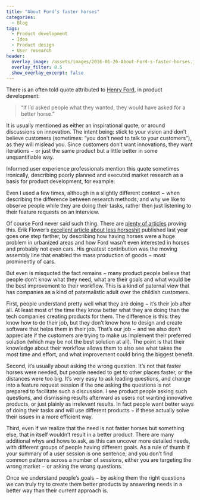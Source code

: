 ```yaml
---
title: "About Ford’s faster horses"
categories:
  - Blog
tags:
  - Product development
  - Idea
  - Product design
  - User research
header:
  overlay_image: /assets/images/2016-01-26-About-Ford-s-faster-horses.jpeg
  overlay_filter: 0.5
  show_overlay_excerpt: false
---
```


There is an often told quote attributed to [Henry Ford](https://en.wikipedia.org/wiki/Henry_Ford), in product development:

> “If I’d asked people what they wanted, they would have asked for a better horse.”

It is usually mentioned as either an inspirational quote, or around discussions on innovation. The intent being: stick to your vision and don’t believe customers (sometimes: “you don’t need to talk to your customers”), as they will mislead you. Since customers don’t want innovations, they want iterations − or just the same product but a little better in some unquantifiable way.

Informed user experience professionals mention this quote sometimes ironically, describing poorly planned and executed market research as a basis for product development, for example:

Even I used a few times, although in a slightly different context − when describing the difference between research methods, and why we like to observe people while they are doing their tasks, rather then just listening to their feature requests on an interview.

Of course Ford never said such thing. There are [plenty of articles](http://quoteinvestigator.com/2011/07/28/ford-faster-horse/) proving this. Erik Flower’s [excellent article about less horseshit](http://www.helloerik.com/no-one-said-they-wanted-faster-horses-they-wanted-less-horseshit) published last year goes one step farther, by describing how having horses were a huge problem in urbanized areas and how Ford wasn’t even interested in horses and probably not even cars. His greatest contribution was the moving assembly line that enabled the mass production of goods − most prominently of cars.

But even is misquoted the fact remains − many product people believe that people don’t know what they need, what are their goals and what would be the best improvement to their workflow. This is a kind of paternal view that has companies as a kind of paternalistic adult over the childish customers.

First, people understand pretty well what they are doing − it’s their job after all. At least most of the time they know better what they are doing than the tech companies creating products for them. The difference is this: they know how to do their job, but they don’t know how to design and create software that helps them in their job. That’s our job − and we also don’t appreciate if the customers are trying to make us implement their preferred solution (which may be not the best solution at all). The point is that their knowledge about their workflow allows them to also see what takes the most time and effort, and what improvement could bring the biggest benefit.

Second, it’s usually about asking the wrong question. It’s not that faster horses were needed, but people needed to get to other places faster, or the distances were too big. It’s very easy to ask leading questions, and change into a feature request session if the one asking the questions is not prepared to facilitate such a discussion. I see product people asking such questions, and dismissing results afterward as users not wanting innovative products, or just plainly as irrelevant results. In fact people want better ways of doing their tasks and will use different products − if these actually solve their issues in a more efficient way.

Third, even if we realize that the need is not faster horses but something else, that in itself wouldn’t result in a better product. There are many additional whys and hows to ask, as this can uncover more detailed needs, with different groups of people having different goals. As a rule of thumb if your summary of a user session is one sentence, and you don’t find common patterns across a number of sessions, either you are targeting the wrong market − or asking the wrong questions.

Once we understand people’s goals − by asking them the right questions we can truly try to create them better products by answering needs in a better way than their current approach is.
